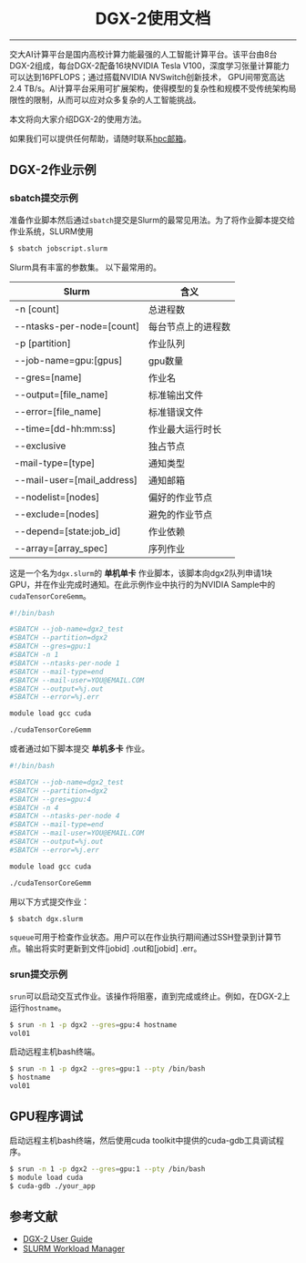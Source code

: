 # <center>DGX-2使用文档<center/>

-------

交大AI计算平台是国内高校计算力能最强的人工智能计算平台。该平台由8台DGX-2组成，每台DGX-2配备16块NVIDIA Tesla V100，深度学习张量计算能力可以达到16PFLOPS；通过搭载NVIDIA NVSwitch创新技术， GPU间带宽高达 2.4 TB/s。AI计算平台采用可扩展架构，使得模型的复杂性和规模不受传统架构局限性的限制，从而可以应对众多复杂的人工智能挑战。

本文将向大家介绍DGX-2的使用方法。

如果我们可以提供任何帮助，请随时联系[hpc邮箱](hpc@sjtu.edu.cn)。

## DGX-2作业示例

### sbatch提交示例

准备作业脚本然后通过`sbatch`提交是Slurm的最常见用法。为了将作业脚本提交给作业系统，SLURM使用

```bash
$ sbatch jobscript.slurm
```

Slurm具有丰富的参数集。 以下最常用的。

| Slurm | 含义 |
| ---- | ---- |
| -n [count] | 总进程数 |
| --ntasks-per-node=[count] | 每台节点上的进程数 | 
| -p [partition] | 作业队列 |
| --job-name=gpu:[gpus] | gpu数量 | 
| --gres=[name] | 作业名 | 
| --output=[file_name] | 标准输出文件 |
| --error=[file_name] | 标准错误文件 | 
| --time=[dd-hh\:mm\:ss] | 作业最大运行时长 |
| --exclusive | 独占节点 |
| -mail-type=[type] | 通知类型 | 
| --mail-user=[mail_address] | 通知邮箱 |
| --nodelist=[nodes] | 偏好的作业节点 | 
| --exclude=[nodes] | 避免的作业节点 | 
| --depend=[state:job_id] | 作业依赖 | 
| --array=[array_spec] | 序列作业 | 

这是一个名为`dgx.slurm`的 **单机单卡** 作业脚本，该脚本向dgx2队列申请1块GPU，并在作业完成时通知。在此示例作业中执行的为NVIDIA Sample中的`cudaTensorCoreGemm`。

```bash
#!/bin/bash

#SBATCH --job-name=dgx2_test
#SBATCH --partition=dgx2
#SBATCH --gres=gpu:1
#SBATCH -n 1
#SBATCH --ntasks-per-node 1
#SBATCH --mail-type=end
#SBATCH --mail-user=YOU@EMAIL.COM
#SBATCH --output=%j.out
#SBATCH --error=%j.err

module load gcc cuda

./cudaTensorCoreGemm
```

或者通过如下脚本提交 **单机多卡** 作业。

```bash
#!/bin/bash

#SBATCH --job-name=dgx2_test
#SBATCH --partition=dgx2
#SBATCH --gres=gpu:4
#SBATCH -n 4
#SBATCH --ntasks-per-node 4
#SBATCH --mail-type=end
#SBATCH --mail-user=YOU@EMAIL.COM
#SBATCH --output=%j.out
#SBATCH --error=%j.err

module load gcc cuda

./cudaTensorCoreGemm
```

用以下方式提交作业：

```bash
$ sbatch dgx.slurm
```

`squeue`可用于检查作业状态。用户可以在作业执行期间通过SSH登录到计算节点。输出将实时更新到文件[jobid] .out和[jobid] .err。

### srun提交示例

`srun`可以启动交互式作业。该操作将阻塞，直到完成或终止。例如，在DGX-2上运行`hostname`。

```bash
$ srun -n 1 -p dgx2 --gres=gpu:4 hostname
vol01
```

启动远程主机bash终端。

```bash
$ srun -n 1 -p dgx2 --gres=gpu:1 --pty /bin/bash
$ hostname
vol01
```

## GPU程序调试

启动远程主机bash终端，然后使用cuda toolkit中提供的cuda-gdb工具调试程序。

```bash
$ srun -n 1 -p dgx2 --gres=gpu:1 --pty /bin/bash
$ module load cuda
$ cuda-gdb ./your_app
```

## 参考文献
 - [DGX-2 User Guide](https://docs.nvidia.com/dgx/pdf/dgx2-user-guide.pdf)
 - [SLURM Workload Manager](http://slurm.schedmd.com)